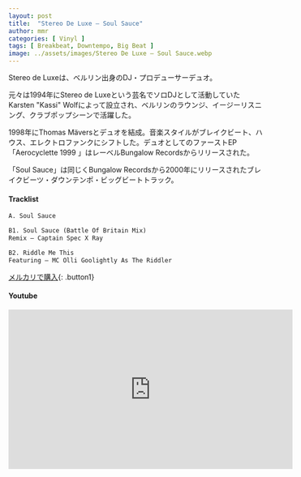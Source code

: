 ```yaml
---
layout: post
title:  "Stereo De Luxe – Soul Sauce"
author: mmr
categories: [ Vinyl ]
tags: [ Breakbeat, Downtempo, Big Beat ]
image: ../assets/images/Stereo De Luxe – Soul Sauce.webp
---
```


Stereo de Luxeは、ベルリン出身のDJ・プロデューサーデュオ。

元々は1994年にStereo de Luxeという芸名でソロDJとして活動していたKarsten "Kassi" Wolfによって設立され、ベルリンのラウンジ、イージーリスニング、クラブポップシーンで活躍した。

1998年にThomas Mäversとデュオを結成。音楽スタイルがブレイクビート、ハウス、エレクトロファンクにシフトした。デュオとしてのファーストEP「Aerocyclette 1999 」はレーベルBungalow Recordsからリリースされた。

「Soul Sauce」は同じくBungalow Recordsから2000年にリリースされたブレイクビーツ・ダウンテンポ・ビッグビートトラック。

#### Tracklist
```md
A. Soul Sauce

B1. Soul Sauce (Battle Of Britain Mix)
Remix – Captain Spec X Ray

B2. Riddle Me This
Featuring – MC Olli Goolightly As The Riddler
```

[メルカリで購入](https://jp.mercari.com/item/m41584362364?afid=6142608987){: .button1}

#### Youtube
<iframe width="560" height="315" src="https://www.youtube.com/embed/i1RR94rXJKQ?si=Yap0qzSOM2p9zJdW" title="YouTube video player" frameborder="0" allow="accelerometer; autoplay; clipboard-write; encrypted-media; gyroscope; picture-in-picture; web-share" referrerpolicy="strict-origin-when-cross-origin" allowfullscreen></iframe>